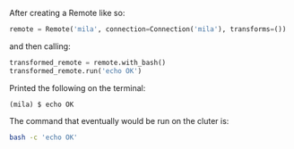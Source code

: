 After creating a Remote like so:

```python
remote = Remote('mila', connection=Connection('mila'), transforms=())
```

and then calling:

```python
transformed_remote = remote.with_bash()
transformed_remote.run('echo OK')
```

Printed the following on the terminal:

```console
(mila) $ echo OK

```

The command that eventually would be run on the cluter is:

```bash
bash -c 'echo OK'
```

